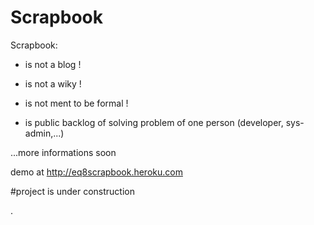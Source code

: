 Scrapbook
=========

Scrapbook:

* is not a blog ! 
* is not a wiky ! 
* is not ment to be formal !

* is public backlog of solving problem of one person (developer,
  sys-admin,...)


...more informations soon 

demo at http://eq8scrapbook.heroku.com



#project is under construction

.
